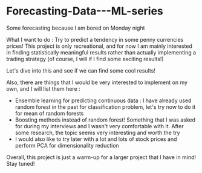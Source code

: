 # Forecasting-Data---ML-series
Some forecasting because I am bored on Monday night

What I want to do : Try to predict a tendency in some penny currencies prices! This project is only recreational, and for now I am mainly interested 
in finding statistically meaningful results rather than actually implementing a trading strategy (of course, I will if I find some exciting results!)

Let's dive into this and see if we can find some cool results!

Also, there are things that I would be very interested to implement on my own, and I will list them here :
- Ensemble learning for predicting continuous data : I have already used random forest in the past for classification problem, let's try now to do it 
for mean of random forests
- Boosting methods instead of random forest! Something that I was asked for during my interviews and I wasn't very comfortable with it. After some research,
the topic seems very interesting and worth the try
- I would also like to try later with a lot and lots of stock prices and perform PCA for dimensionality reduction

Overall, this project is just a warm-up for a larger project that I have in mind! Stay tuned!


